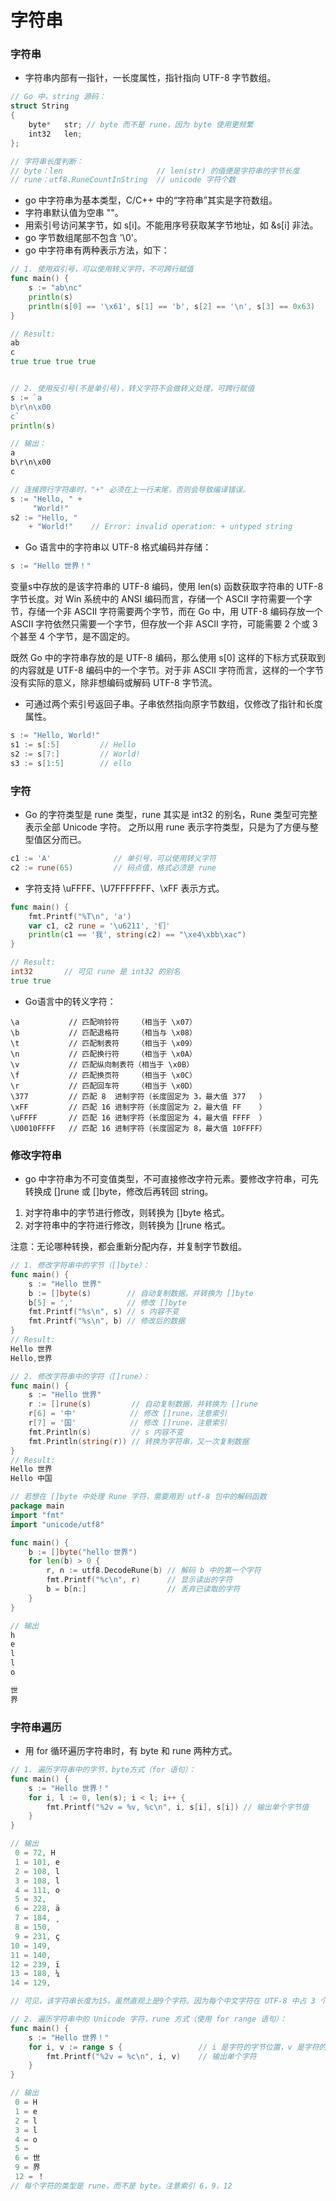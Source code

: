 
字符串
=========

### 字符串

- 字符串内部有一指针，一长度属性，指针指向 UTF-8 字节数组。

```c
// Go 中，string 源码：
struct String
{
    byte*   str; // byte 而不是 rune，因为 byte 使用更频繁
    int32   len;
};

// 字符串长度判断：
// byte：len                     // len(str) 的值便是字符串的字节长度
// rune：utf8.RuneCountInString  // unicode 字符个数
```
- go 中字符串为基本类型，C/C++ 中的“字符串”其实是字符数组。
- 字符串默认值为空串 ""。
- 用索引号访问某字节，如 s[i]。不能用序号获取某字节地址，如 &s[i] 非法。
- go 字节数组尾部不包含 '\0'。
- go 中字符串有两种表示方法，如下：

```go
// 1. 使用双引号，可以使用转义字符，不可跨行赋值
func main() {
    s := "ab\nc"
    println(s)
	println(s[0] == '\x61', s[1] == 'b', s[2] == '\n', s[3] == 0x63)
}

// Result:
ab
c
true true true true


// 2. 使用反引号(不是单引号)，转义字符不会做转义处理，可跨行赋值
s := `a
b\r\n\x00
c`
println(s)

// 输出：
a
b\r\n\x00
c

// 连接跨行字符串时，"+" 必须在上一行末尾，否则会导致编译错误。
s := "Hello, " +
     "World!"
s2 := "Hello, "
    + "World!"    // Error: invalid operation: + untyped string

```

- Go 语言中的字符串以 UTF-8 格式编码并存储：

```go
s := "Hello 世界！"
```

变量s中存放的是该字符串的 UTF-8 编码，使用 len(s) 函数获取字符串的 UTF-8 字节长度。对 Win 系统中的 ANSI 编码而言，存储一个 ASCII 字符需要一个字节，存储一个非 ASCII 字符需要两个字节，而在 Go 中，用 UTF-8 编码存放一个 ASCII 字符依然只需要一个字节，但存放一个非 ASCII 字符，可能需要 2 个或 3 个甚至 4 个字节，是不固定的。

既然 Go 中的字符串存放的是 UTF-8 编码，那么使用 s[0] 这样的下标方式获取到的内容就是 UTF-8 编码中的一个字节。对于非 ASCII 字符而言，这样的一个字节没有实际的意义，除非想编码或解码 UTF-8 字节流。

- 可通过两个索引号返回子串。子串依然指向原字节数组，仅修改了指针和长度属性。

```go
s := "Hello, World!"
s1 := s[:5]         // Hello
s2 := s[7:]         // World!
s3 := s[1:5]        // ello
```

### 字符

- Go 的字符类型是 rune 类型，rune 其实是 int32 的别名，Rune 类型可完整表示全部 Unicode 字符。
之所以用 rune 表示字符类型，只是为了方便与整型值区分而已。

```go
c1 := 'A'              // 单引号，可以使用转义字符
c2 := rune(65)         // 码点值，格式必须是 rune
```

- 字符支持 \uFFFF、\U7FFFFFFF、\xFF 表示方式。

```go
func main() {
    fmt.Printf("%T\n", 'a')
    var c1, c2 rune = '\u6211', '们'
    println(c1 == '我', string(c2) == "\xe4\xbb\xac")
}

// Result:
int32       // 可见 rune 是 int32 的别名
true true
```

- Go语言中的转义字符：

```
\a           // 匹配响铃符    （相当于 \x07）
\b           // 匹配退格符    （相当与 \x08）
\t           // 匹配制表符    （相当于 \x09）
\n           // 匹配换行符    （相当于 \x0A）
\v           // 匹配纵向制表符（相当于 \x0B）
\f           // 匹配换页符    （相当于 \x0C）
\r           // 匹配回车符    （相当于 \x0D）
\377         // 匹配 8  进制字符（长度固定为 3，最大值 377   ）
\xFF         // 匹配 16 进制字符（长度固定为 2，最大值 FF    ）
\uFFFF       // 匹配 16 进制字符（长度固定为 4，最大值 FFFF  ）
\U0010FFFF   // 匹配 16 进制字符（长度固定为 8，最大值 10FFFF）
```

### 修改字符串

- go 中字符串为不可变值类型，不可直接修改字符元素。要修改字符串，可先转换成 []rune 或 []byte，修改后再转回 string。

1. 对字符串中的字节进行修改，则转换为 []byte 格式。
2. 对字符串中的字符进行修改，则转换为 []rune 格式。

注意：无论哪种转换，都会重新分配内存，并复制字节数组。

```go
// 1. 修改字符串中的字节（[]byte）：
func main() {
	s := "Hello 世界"
	b := []byte(s)        // 自动复制数据，并转换为 []byte
	b[5] = ','            // 修改 []byte
	fmt.Printf("%s\n", s) // s 内容不变
	fmt.Printf("%s\n", b) // 修改后的数据
}
// Result:
Hello 世界
Hello,世界

// 2. 修改字符串中的字符（[]rune）：
func main() {
	s := "Hello 世界"
	r := []rune(s)         // 自动复制数据，并转换为 []rune
	r[6] = '中'            // 修改 []rune，注意索引
	r[7] = '国'            // 修改 []rune，注意索引
	fmt.Println(s)         // s 内容不变
	fmt.Println(string(r)) // 转换为字符串，又一次复制数据
}
// Result:
Hello 世界
Hello 中国

// 若想在 []byte 中处理 Rune 字符，需要用到 utf-8 包中的解码函数
package main
import "fmt"
import "unicode/utf8"

func main() {
	b := []byte("hello 世界")
	for len(b) > 0 {
		r, n := utf8.DecodeRune(b) // 解码 b 中的第一个字符
		fmt.Printf("%c\n", r)      // 显示读出的字符
		b = b[n:]                  // 丢弃已读取的字符
	}
}

// 输出
h
e
l
l
o

世
界

```

### 字符串遍历

- 用 for 循环遍历字符串时，有 byte 和 rune 两种方式。

```go
// 1. 遍历字符串中的字节，byte方式（for 语句）：
func main() {
	s := "Hello 世界！"
	for i, l := 0, len(s); i < l; i++ {
		fmt.Printf("%2v = %v, %c\n", i, s[i], s[i]) // 输出单个字节值
	}
}

// 输出
 0 = 72, H
 1 = 101, e
 2 = 108, l
 3 = 108, l
 4 = 111, o
 5 = 32,  
 6 = 228, ä
 7 = 184, ¸
 8 = 150, 
 9 = 231, ç
10 = 149, 
11 = 140, 
12 = 239, ï
13 = 188, ¼
14 = 129, 

// 可见，该字符串长度为15。虽然直观上是9个字符。因为每个中文字符在 UTF-8 中占 3 个字节，而不是 1 个字节

// 2. 遍历字符串中的 Unicode 字符，rune 方式（使用 for range 语句）：
func main() {
	s := "Hello 世界！"
	for i, v := range s {                 // i 是字符的字节位置，v 是字符的拷贝
		fmt.Printf("%2v = %c\n", i, v)    // 输出单个字符
	}
}

// 输出
 0 = H
 1 = e
 2 = l
 3 = l
 4 = o
 5 =  
 6 = 世
 9 = 界
 12 = ！
// 每个字符的类型是 rune，而不是 byte。注意索引 6，9，12
```
